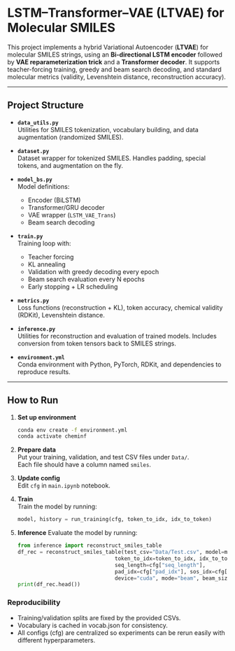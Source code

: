 # LSTM–Transformer–VAE (LTVAE) for Molecular SMILES

This project implements a hybrid Variational Autoencoder (**LTVAE**) for molecular SMILES strings, using an **Bi-directional LSTM encoder** followed by **VAE reparameterization trick** and a **Transformer decoder**. It supports teacher-forcing training, greedy and beam search decoding, and standard molecular metrics (validity, Levenshtein distance, reconstruction accuracy).

---

## Project Structure

- **`data_utils.py`**  
  Utilities for SMILES tokenization, vocabulary building, and data augmentation (randomized SMILES).

- **`dataset.py`**  
  Dataset wrapper for tokenized SMILES. Handles padding, special tokens, and augmentation on the fly.

- **`model_bs.py`**  
  Model definitions:
  - Encoder (BiLSTM)
  - Transformer/GRU decoder
  - VAE wrapper (`LSTM_VAE_Trans`)
  - Beam search decoding

- **`train.py`**  
  Training loop with:
  - Teacher forcing  
  - KL annealing  
  - Validation with greedy decoding every epoch  
  - Beam search evaluation every N epochs  
  - Early stopping + LR scheduling

- **`metrics.py`**  
  Loss functions (reconstruction + KL), token accuracy, chemical validity (RDKit), Levenshtein distance.

- **`inference.py`**  
  Utilities for reconstruction and evaluation of trained models. Includes conversion from token tensors back to SMILES strings.

- **`environment.yml`**  
  Conda environment with Python, PyTorch, RDKit, and dependencies to reproduce results.

---

## How to Run

1. **Set up environment**
   ```bash
   conda env create -f environment.yml
   conda activate cheminf

2. **Prepare data**  
Put your training, validation, and test CSV files under `Data/`.  
Each file should have a column named `smiles`.

3. **Update config**  
Edit `cfg` in `main.ipynb` notebook.

4. **Train**  
Train the model by running:
   ```python
   model, history = run_training(cfg, token_to_idx, idx_to_token)

5. **Inference**
   Evaluate the model by running:
   ```python
   from inference import reconstruct_smiles_table
   df_rec = reconstruct_smiles_table(test_csv="Data/Test.csv", model=model,
                                  token_to_idx=token_to_idx, idx_to_token=idx_to_token,
                                  seq_length=cfg["seq_length"],
                                  pad_idx=cfg["pad_idx"], sos_idx=cfg["sos_idx"], eos_idx=cfg["eos_idx"],
                                  device="cuda", mode="beam", beam_size=cfg["beam_size"])
   print(df_rec.head())

### Reproducibility
- Training/validation splits are fixed by the provided CSVs.
-	Vocabulary is cached in vocab.json for consistency.
-	All configs (cfg) are centralized so experiments can be rerun easily with different hyperparameters.
